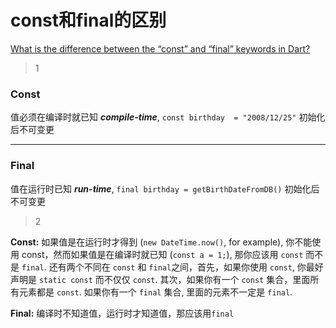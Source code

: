 # const和final的区别

[What is the difference between the “const” and “final” keywords in Dart?](https://stackoverflow.com/questions/50431055/what-is-the-difference-between-the-const-and-final-keywords-in-dart)

> 1

### Const

值必须在编译时就已知 ***compile-time***, `const birthday  = "2008/12/25"`
初始化后不可变更

------

### Final

值在运行时已知 ***run-time***, `final birthday = getBirthDateFromDB()`
初始化后不可变更

> 2

**Const:**
如果值是在运行时才得到 (`new DateTime.now()`, for example), 你不能使用 const，然而如果值是在编译时就已知 (`const a = 1;`), 那你应该用 `const` 而不是 `final`. 还有两个不同在 `const` 和 `final`之间，首先，如果你使用 `const`, 你最好声明是 `static const` 而不仅仅 `const`. 其次，如果你有一个 `const` 集合，里面所有元素都是 `const`. 如果你有一个 `final` 集合, 里面的元素不一定是 `final`.

**Final:**
编译时不知道值，运行时才知道值，那应该用`final` 